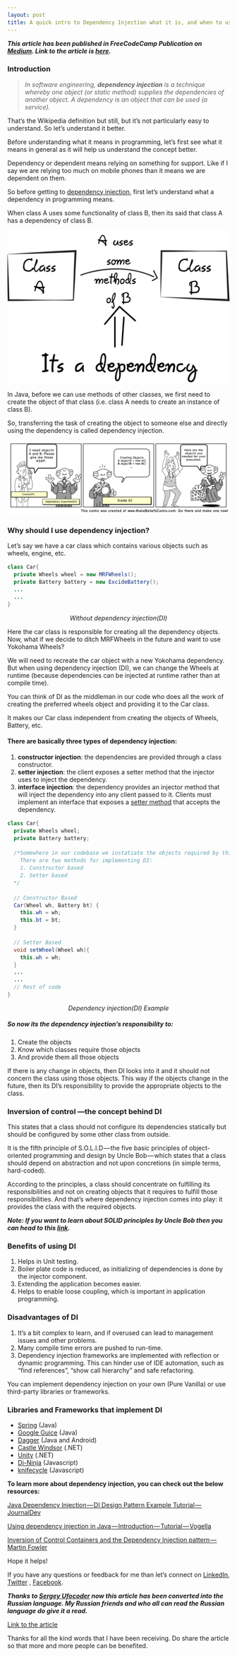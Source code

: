 ```yaml
---
layout: post
title: A quick intro to Dependency Injection what it is, and when to use it
---
```


**_This article has been published in FreeCodeCamp Publication on [Medium]. Link to the article is [here]._**

### Introduction

>_In software engineering, **dependency injection** is a technique whereby one object (or static method) supplies the dependencies of another object. A dependency is an object that can be used (a service)._

That’s the Wikipedia definition but still, but it’s not particularly easy to understand. So let’s understand it better.

Before understanding what it means in programming, let’s first see what it means in general as it will help us understand the concept better.

Dependency or dependent means relying on something for support. Like if I say we are relying too much on mobile phones than it means we are dependent on them.

So before getting to [dependency injection], first let’s understand what a dependency in programming means.

When class A uses some functionality of class B, then its said that class A has a dependency of class B.

![alt text](/blog_images/1-dependency-injection/its_dependency.jpg "It's a Dependency!")

In Java, before we can use methods of other classes, we first need to create the object of that class (i.e. class A needs to create an instance of class B).

So, transferring the task of creating the object to someone else and directly using the dependency is called dependency injection.

![alt text](/blog_images/1-dependency-injection/comics_story.png "What if code could speak?")

### Why should I use dependency injection?

Let’s say we have a car class which contains various objects such as wheels, engine, etc.

```java
class Car{
  private Wheels wheel = new MRFWheels();
  private Battery battery = new ExcideBattery();
  ...
  ...
}
```
<p style="text-align: center; font-style: italic; font-size: 14px;">Without dependency injection(DI)</p>

Here the car class is responsible for creating all the dependency objects. Now, what if we decide to ditch MRFWheels in the future and want to use Yokohama Wheels?

We will need to recreate the car object with a new Yokohama dependency. But when using dependency injection (DI), we can change the Wheels at runtime (because dependencies can be injected at runtime rather than at compile time).

You can think of DI as the middleman in our code who does all the work of creating the preferred wheels object and providing it to the Car class.

It makes our Car class independent from creating the objects of Wheels, Battery, etc.

#### There are basically three types of dependency injection:

1. __constructor injection__: the dependencies are provided through a class constructor.
2. __setter injection__: the client exposes a setter method that the injector uses to inject the dependency.
3. __interface injection__: the dependency provides an injector method that will inject the dependency into any client passed to it. Clients must implement an interface that exposes a [setter method] that accepts the dependency.

```java
class Car{
  private Wheels wheel;
  private Battery battery;
  
  /*Somewhere in our codebase we instatiate the objects required by this class.
    There are two methods for implementing DI:
    1. Constructor based
    2. Setter based
  */
  
  // Constructor Based
  Car(Wheel wh, Battery bt) {
    this.wh = wh;
    this.bt = bt;
  }
  
  // Setter Based
  void setWheel(Wheel wh){
    this.wh = wh;
  }
  ...  
  ...
  // Rest of code  
}
```
<p style="text-align: center; font-style: italic; font-size: 14px;">Dependency injection(DI) Example</p>

##### So now its the dependency injection’s responsibility to:

1. Create the objects
2. Know which classes require those objects
3. And provide them all those objects

If there is any change in objects, then DI looks into it and it should not concern the class using those objects. This way if the objects change in the future, then its DI’s responsibility to provide the appropriate objects to the class.

### Inversion of control —the concept behind DI

This states that a class should not configure its dependencies statically but should be configured by some other class from outside.

It is the fifth principle of S.O.L.I.D — the five basic principles of object-oriented programming and design by Uncle Bob — which states that a class should depend on abstraction and not upon concretions (in simple terms, hard-coded).

According to the principles, a class should concentrate on fulfilling its responsibilities and not on creating objects that it requires to fulfill those responsibilities. And that’s where dependency injection comes into play: it provides the class with the required objects.

_**Note: If you want to learn about SOLID principles by Uncle Bob then you can head to this [link].**_

### Benefits of using DI

1. Helps in Unit testing.
2. Boiler plate code is reduced, as initializing of dependencies is done by the injector component.
3. Extending the application becomes easier.
4. Helps to enable loose coupling, which is important in application programming.

### Disadvantages of DI

1. It’s a bit complex to learn, and if overused can lead to management issues and other problems.
2. Many compile time errors are pushed to run-time.
3. Dependency injection frameworks are implemented with reflection or dynamic programming. This can hinder use of IDE automation, such as “find references”, “show call hierarchy” and safe refactoring.

You can implement dependency injection on your own (Pure Vanilla) or use third-party libraries or frameworks.

### Libraries and Frameworks that implement DI
* [Spring] (Java)
* [Google Guice] (Java)
* [Dagger] (Java and Android)
* [Castle Windsor] (.NET)
* [Unity] (.NET)
* [Di-Ninja] (Javascript)
* [knifecycle] (Javascript)

**To learn more about dependency injection, you can check out the below resources:**

[Java Dependency Injection — DI Design Pattern Example Tutorial — JournalDev]

[Using dependency injection in Java — Introduction — Tutorial — Vogella]

[Inversion of Control Containers and the Dependency Injection pattern — Martin Fowler]

Hope it helps!

If you have any questions or feedback for me than let’s connect on [LinkedIn], [Twitter] , [Facebook].


_**Thanks to [Sergey Ufocoder] now this article has been converted into the Russian language. My Russian friends and who all can read the Russian language do give it a read.**_

[Link to the article]


Thanks for all the kind words that I have been receiving. Do share the article so that more and more people can be benefited.

[arbitrary case-insensitive reference text]: https://www.mozilla.org
[here]: https://medium.freecodecamp.org/a-quick-intro-to-dependency-injection-what-it-is-and-when-to-use-it-7578c84fa88f
[Medium]: https://medium.com/
[dependency injection]: https://en.wikipedia.org/wiki/Dependency_injection
[setter method]: https://en.wikipedia.org/wiki/Mutator_method
[link]: https://scotch.io/bar-talk/s-o-l-i-d-the-first-five-principles-of-object-oriented-design#toc-single-responsibility-principle

[Spring]: https://www.tutorialspoint.com/spring/spring_dependency_injection.htm
[Google Guice]: https://github.com/google/guice
[Dagger]: https://square.github.io/dagger/ 
[Castle Windsor]: https://github.com/castleproject/Windsor
[Unity]: https://www.microsoft.com/en-us/download/details.aspx?id=39944
[Di-Ninja]: https://di-ninja.github.io/di-ninja/
[knifecycle]: https://github.com/nfroidure/knifecycle
[auryn]: https://github.com/rdlowrey/auryn

[Java Dependency Injection — DI Design Pattern Example Tutorial — JournalDev]: https://www.journaldev.com/2394/java-dependency-injection-design-pattern-example-tutorial
[Using dependency injection in Java — Introduction — Tutorial — Vogella]: https://www.vogella.com/tutorials/DependencyInjection/article.html
[Inversion of Control Containers and the Dependency Injection pattern — Martin Fowler]: https://www.martinfowler.com/articles/injection.html

[Bhavya Karia]: https://medium.com/@bhavyankaria
[Sergey Ufocoder]: https://medium.com/u/7a7d59054bae
[Link to the article]: https://medium.com/@xufocoder/a-quick-intro-to-dependency-injection-what-it-is-and-when-to-use-it-de1367295ba8
[LinkedIn]: https://www.linkedin.com/in/bhavya-karia-1b115a93/
[Twitter]: https://twitter.com/thebhavyakaria
[Facebook]: https://www.facebook.com/karia.bhavya